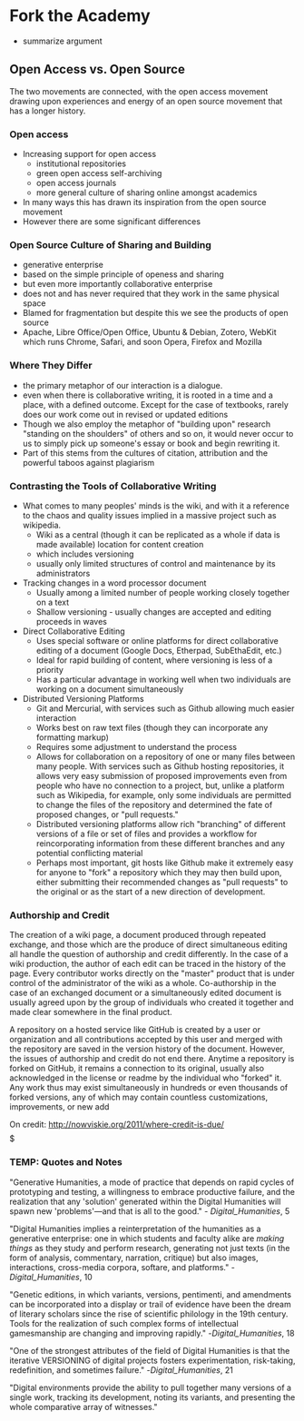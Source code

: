 Fork the Academy
================

* summarize argument

Open Access vs. Open Source 
----------------------------

The two movements are connected, with the open access movement drawing upon experiences and energy of an open source movement that has a longer history.

### Open access

* Increasing support for open access
	* institutional repositories
	* green open access self-archiving
	* open access journals
	* more general culture of sharing online amongst academics
* In many ways this has drawn its inspiration from the open source movement
* However there are some significant differences 

### Open Source Culture of Sharing and Building

* generative enterprise
* based on the simple principle of openess and sharing
* but even more importantly collaborative enterprise
* does not and has never required that they work in the same physical space
* Blamed for fragmentation but despite this we see the products of open source
* Apache, Libre Office/Open Office, Ubuntu & Debian, Zotero, WebKit which runs Chrome, Safari, and soon Opera, Firefox and Mozilla

### Where They Differ

* the primary metaphor of our interaction is a dialogue. 
* even when there is collaborative writing, it is rooted in a time and a place, with a defined outcome. Except for the case of textbooks, rarely does our work come out in revised or updated editions
* Though we also employ the metaphor of "building upon" research "standing on the shoulders" of others and so on, it would never occur to us to simply pick up someone's essay or book and begin rewriting it.
* Part of this stems from the cultures of citation, attribution and the powerful taboos against plagiarism 

### Contrasting the Tools of Collaborative Writing

* What comes to many peoples' minds is the wiki, and with it a reference to the chaos and quality issues implied in a massive project such as wikipedia.
	* Wiki as a central (though it can be replicated as a whole if data is made available) location for content creation 
	* which includes versioning
	* usually only limited structures of control and maintenance by its administrators
* Tracking changes in a word processor document
	* Usually among a limited number of people working closely together on a text
	* Shallow versioning - usually changes are accepted and editing proceeds in waves
* Direct Collaborative Editing
	* Uses special software or online platforms for direct collaborative editing of a document (Google Docs, Etherpad, SubEthaEdit, etc.)
	* Ideal for rapid building of content, where versioning is less of a priority
	* Has a particular advantage in working well when two individuals are working on a document simultaneously
* Distributed Versioning Platforms
	* Git and Mercurial, with services such as Github allowing much easier interaction
	* Works best on raw text files (though they can incorporate any formatting markup)
	* Requires some adjustment to understand the process
	* Allows for collaboration on a repository of one or many files between many people. With services such as Github hosting repositories, it allows very easy submission of proposed improvements even from people who have no connection to a project, but, unlike a platform such as Wikipedia, for example, only some individuals are permitted to change the files of the repository and determined the fate of proposed changes, or "pull requests."
	* Distributed versioning platforms allow rich "branching" of different versions of a file or set of files and provides a workflow for reincorporating information from these different branches and any potential conflicting material
	* Perhaps most important, git hosts like Github make it extremely easy for anyone to "fork" a repository which they may then build upon, either submitting their recommended changes as "pull requests" to the original or as the start of a new direction of development.

### Authorship and Credit

The creation of a wiki page, a document produced through repeated exchange, and those which are the produce of direct simultaneous editing all handle the question of authorship and credit differently. In the case of a wiki production, the author of each edit can be traced in the history of the page. Every contributor works directly on the "master" product that is under control of the administrator of the wiki as a whole. Co-authorship in the case of an exchanged document or a simultaneously edited document is usually agreed upon by the group of individuals who created it together and made clear somewhere in the final product.

A repository on a hosted service like GitHub is created by a user or organization and all contributions accepted by this user and merged with the repository are saved in the version history of the document. However, the issues of authorship and credit do not end there. Anytime a repository is forked on GitHub, it remains a connection to its original, usually also acknowledged in the license or readme by the individual who "forked" it. Any work thus may exist simultaneously in hundreds or even thousands of forked versions, any of which may contain countless customizations, improvements, or new add

On credit:
http://nowviskie.org/2011/where-credit-is-due/
$$$$$$$$$$$$$$$$$$$$$$$$$
	


### TEMP: Quotes and Notes

"Generative Humanities, a mode of practice that depends on rapid cycles of prototyping and testing, a willingness to embrace productive failure, and the realization that any 'solution' generated within the Digital Humanities will spawn new 'problems'—and that is all to the good." - *Digital_Humanities*, 5

"Digital Humanities implies a reinterpretation of the humanities as a generative enterprise: one in which students and faculty alike are *making things* as they study and perform research, generating not just texts (in the form of analysis, commentary, narration, critique) but also images, interactions, cross-media corpora, softare, and platforms." -*Digital_Humanities*, 10

"Genetic editions, in which variants, versions, pentimenti, and amendments can be incorporated into a display or trail of evidence have been the dream of literary scholars since the rise of scientific philology in the 19th century. Tools for the realization of such complex forms of intellectual gamesmanship are changing and improving rapidly." -*Digital_Humanities*, 18

"One of the strongest attributes of the field of Digital Humanities is that the iterative VERSIONING of digital projects fosters experimentation, risk-taking, redefinition, and sometimes failure." -*Digital_Humanities*, 21

"Digital environments provide the ability to pull together many versions of a single work, tracking its development, noting its variants, and presenting the whole comparative array of witnesses."

